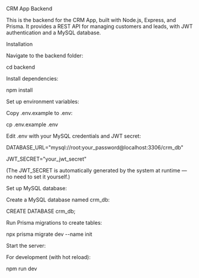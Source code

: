 CRM App Backend

This is the backend for the CRM App, built with Node.js, Express, and Prisma. 
It provides a REST API for managing customers and leads,
with JWT authentication and a MySQL database.

Installation





Navigate to the backend folder:

cd backend



Install dependencies:

npm install



Set up environment variables:





Copy .env.example to .env:

cp .env.example .env



Edit .env with your MySQL credentials and JWT secret:

DATABASE_URL="mysql://root:your_password@localhost:3306/crm_db"

JWT_SECRET="your_jwt_secret"

(The JWT_SECRET is automatically generated by the system at runtime — no need to set it yourself.)


Set up MySQL database:





Create a MySQL database named crm_db:

CREATE DATABASE crm_db;



Run Prisma migrations to create tables:

npx prisma migrate dev --name init



Start the server:





For development (with hot reload):

npm run dev
